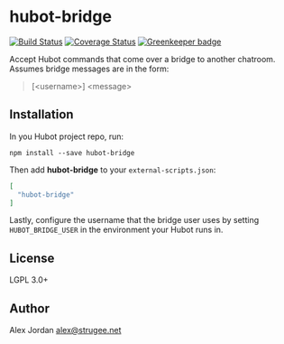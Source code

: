 # hubot-bridge

[![Build Status](https://travis-ci.org/strugee/hubot-bridge.svg?branch=master)](https://travis-ci.org/strugee/hubot-bridge)
[![Coverage Status](https://coveralls.io/repos/github/strugee/hubot-bridge/badge.svg?branch=master)](https://coveralls.io/github/strugee/hubot-bridge?branch=master)
[![Greenkeeper badge](https://badges.greenkeeper.io/strugee/hubot-bridge.svg)](https://greenkeeper.io/)

Accept Hubot commands that come over a bridge to another
chatroom. Assumes bridge messages are in the form:

> [\<username\>] \<message\>

## Installation

In you Hubot project repo, run:

`npm install --save hubot-bridge`

Then add **hubot-bridge** to your `external-scripts.json`:

```json
[
  "hubot-bridge"
]
```

Lastly, configure the username that the bridge user uses by setting
`HUBOT_BRIDGE_USER` in the environment your Hubot runs in.

## License

LGPL 3.0+

## Author

Alex Jordan <alex@strugee.net>
